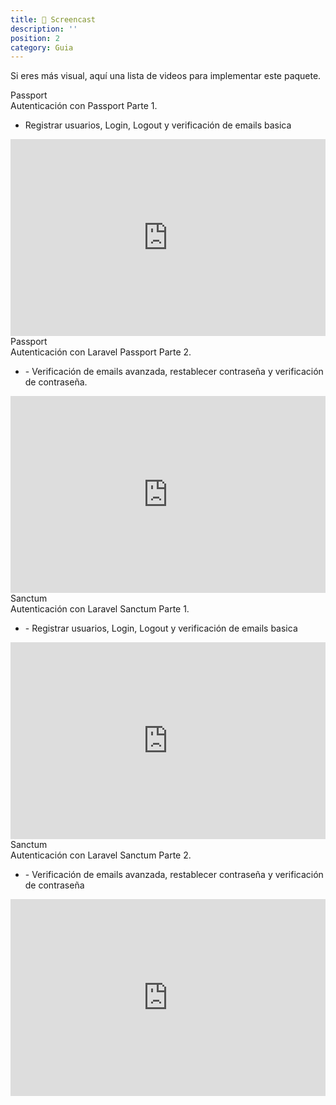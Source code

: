 ```yaml
---
title: 🍿 Screencast
description: ''
position: 2
category: Guia
---
```


Si eres más visual, aquí una lista de videos para implementar este paquete.

<div class="flex text-gray-900 my-4 py-4 border-t-2 border-b-2 border-gray-300">
    <span class="px-2 py-1 bg-blue-200 text-blue-700 font-semibold rounded-full text-sm mr-2">
        Passport
    </span>
    <div class="font-semibold">
        Autenticación con Passport Parte 1.
    </div>
</div>

<ul class="ml-4 text-sm tracking-tight">
    <li class="disc-item">
        Registrar usuarios, Login, Logout y verificación de emails basica 
    </li>
</ul>

<iframe class="shadow-xl rounded-lg mb-20" style="width: 100%;" height="315" src="https://www.youtube.com/embed/Ca2hhJdbQbg" frameborder="0" allow="accelerometer; autoplay; clipboard-write; encrypted-media; gyroscope; picture-in-picture" allowfullscreen></iframe>


<div class="flex text-gray-900 my-4 py-4 border-t-2 border-b-2 border-gray-300">
    <span class="px-2 py-1 bg-blue-200 text-blue-700 font-semibold rounded-full text-sm mr-2">
        Passport
    </span>
    <div class="font-semibold">
        Autenticación con Laravel Passport Parte 2.
    </div>
</div>

<ul class="ml-4 text-sm tracking-tight">
    <li class="disc-item">
        - Verificación de emails avanzada, restablecer contraseña y verificación de contraseña.
    </li>
</ul>

<iframe class="shadow-xl rounded-lg mb-20" style="width: 100%" height="315" src="https://www.youtube.com/embed/XiL9CDNBFik" frameborder="0" allow="accelerometer; autoplay; clipboard-write; encrypted-media; gyroscope; picture-in-picture" allowfullscreen></iframe>


<div class="flex text-gray-900 my-4 py-4 border-t-2 border-b-2 border-gray-300">
    <span class="px-2 py-1 bg-green-200 text-green-700 font-semibold rounded-full text-sm mr-2">
        Sanctum
    </span>
    <div class="font-semibold">
        Autenticación con Laravel Sanctum Parte 1.
    </div>
</div>

<ul class="ml-4 text-sm tracking-tight">
    <li class="disc-item">
        - Registrar usuarios, Login, Logout y verificación de emails basica
    </li>
</ul>

<iframe class="shadow-xl rounded-lg mb-20" style="width: 100%" height="315" src="https://www.youtube.com/embed/49xUnmv_hrg" frameborder="0" allow="accelerometer; autoplay; clipboard-write; encrypted-media; gyroscope; picture-in-picture" allowfullscreen></iframe>


<div class="flex text-gray-900 my-4 py-4 border-t-2 border-b-2 border-gray-300">
    <span class="px-2 py-1 bg-green-200 text-green-700 font-semibold rounded-full text-sm mr-2">
        Sanctum
    </span>
    <div class="font-semibold">
        Autenticación con Laravel Sanctum Parte 2.
    </div>
</div>

<ul class="ml-4 text-sm tracking-tight">
    <li class="disc-item">
        - Verificación de emails avanzada, restablecer contraseña y verificación de contraseña
    </li>
</ul>

<iframe class="shadow-xl rounded-lg mb-20" style="width: 100%" height="315" src="https://www.youtube.com/embed/wsDWRDjGfUI" frameborder="0" allow="accelerometer; autoplay; clipboard-write; encrypted-media; gyroscope; picture-in-picture" allowfullscreen></iframe>